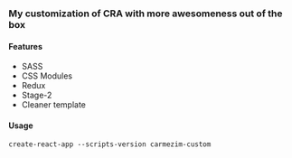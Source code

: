 ### My customization of CRA with more awesomeness out of the box

#### Features
- SASS
- CSS Modules
- Redux
- Stage-2
- Cleaner template


#### Usage
`create-react-app --scripts-version carmezim-custom`
